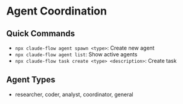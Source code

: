 # Agent Coordination

## Quick Commands
- `npx claude-flow agent spawn <type>`: Create new agent
- `npx claude-flow agent list`: Show active agents
- `npx claude-flow task create <type> <description>`: Create task

## Agent Types
- researcher, coder, analyst, coordinator, general
